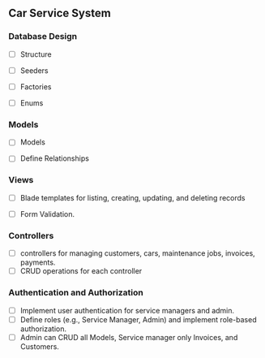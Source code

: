 ## Car Service System

### Database Design

- [ ] Structure
- [ ] Seeders
- [ ] Factories
- [ ] Enums


### Models

- [ ] Models
- [ ] Define Relationships


### Views

- [ ] Blade templates for listing, creating, updating, and deleting records
- [ ] Form Validation.


### Controllers

- [ ] controllers for managing customers, cars, maintenance jobs, invoices, payments.
- [ ] CRUD operations for each controller

### Authentication and Authorization

- [ ] Implement user authentication for service managers and admin.
- [ ] Define roles (e.g., Service Manager, Admin) and implement role-based authorization.
- [ ] Admin can CRUD all Models, Service manager only Invoices, and Customers.

